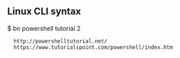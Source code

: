 ## Linux CLI syntax

$ bn powershell tutorial 2
  
      http://powershelltutorial.net/
      https://www.tutorialspoint.com/powershell/index.htm
